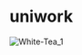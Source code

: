 # uniwork

![White-Tea_1](https://github.com/user-attachments/assets/f1df2112-031a-4e04-9e6a-78056856638a)
